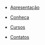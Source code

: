 <!-- docs/_sidebar.md -->
<!-- Aqui onde fica a Barra lateral -->

* [<ion-icon class="txt1" name="eye-outline"></ion-icon> Apresentação](paginas/apresentacao.md "Apresentação")
* [<ion-icon class="txt1" name="eye-outline"></ion-icon> Conheça](paginas/conheca.md "Conheça")

* [<ion-icon class="txt1" name="eye-outline"></ion-icon> Cursos](paginas/cursos.md"Cursos" "Cursos")

* [<ion-icon class="txt1" name="eye-outline"></ion-icon> Contatos](paginas/contatos.md "Contatos")
